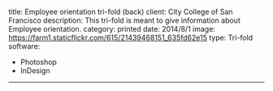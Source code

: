 title: Employee orientation tri-fold (back)
client: City College of San Francisco
description: This tri-fold is meant to give information about Employee orientation.
category: printed
date: 2014/8/1
image: https://farm1.staticflickr.com/615/21439468151_635fd62e15
type: Tri-fold
software:
- Photoshop
- InDesign
---